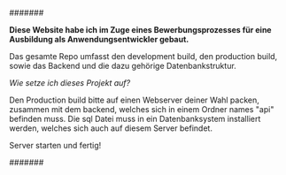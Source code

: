 #######

**Diese Website habe ich im Zuge eines Bewerbungsprozesses für eine Ausbildung als Anwendungsentwickler gebaut.**

Das gesamte Repo umfasst den development build, den production build, sowie das Backend und die dazu gehörige Datenbankstruktur.

*Wie setze ich dieses Projekt auf?*

Den Production build bitte auf einen Webserver deiner Wahl packen, zusammen mit dem backend, welches sich in einem Ordner names "api" befinden muss.
Die sql Datei muss in ein Datenbanksystem installiert werden, welches sich auch auf diesem Server befindet.

Server starten und fertig!

#######